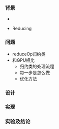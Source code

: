 ### 背景

- 

- Reducing

### 问题

- reduceOp归约类
- 和GPU相比
  - 归约类的处理流程
  - 每一步是怎么做
  - 优化方法

### 设计



### 实现

### 实验及结论